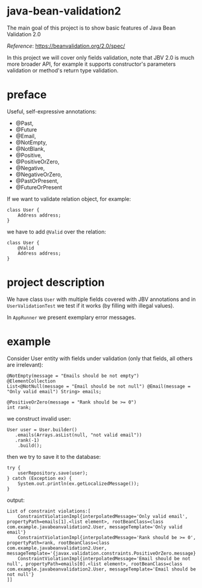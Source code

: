 # java-bean-validation2
The main goal of this project is to show basic features of Java Bean Validation 2.0

_Reference_: https://beanvalidation.org/2.0/spec/

In this project we will cover only fields validation, note that JBV 2.0 is much more broader API,
for example it supports constructor's parameters validation or method's return type validation.

# preface
Useful, self-expressive annotations:
* @Past,
* @Future
* @Email, 
* @NotEmpty, 
* @NotBlank, 
* @Positive, 
* @PositiveOrZero, 
* @Negative, 
* @NegativeOrZero, 
* @PastOrPresent,
* @FutureOrPresent

If we want to validate relation object, for example:
```
class User {
    Address address;
}
```
we have to add `@Valid` over the relation:
```
class User {
    @Valid
    Address address;
}
```

# project description
We have class `User` with multiple fields covered with JBV annotations and in `UserValidationTest`
we test if it works (by filling with illegal values).

In `AppRunner` we present exemplary error messages.

# example
Consider User entity with fields under validation (only that fields, all others are irrelevant):
```
@NotEmpty(message = "Emails should be not empty")
@ElementCollection
List<@NotNull(message = "Email should be not null") @Email(message = "Only valid email") String> emails;

@PositiveOrZero(message = "Rank should be >= 0")
int rank;
```
we construct invalid user:
```
User user = User.builder()
   .emails(Arrays.asList(null, "not valid email"))
   .rank(-1)
    .build();
```
then we try to save it to the database:
```
try {
    userRepository.save(user);
} catch (Exception ex) {
    System.out.println(ex.getLocalizedMessage());
}
```
output:
```
List of constraint violations:[
    ConstraintViolationImpl{interpolatedMessage='Only valid email', propertyPath=emails[1].<list element>, rootBeanClass=class com.example.javabeanvalidation2.User, messageTemplate='Only valid email'}
    ConstraintViolationImpl{interpolatedMessage='Rank should be >= 0', propertyPath=rank, rootBeanClass=class com.example.javabeanvalidation2.User, messageTemplate='{javax.validation.constraints.PositiveOrZero.message}'}
    ConstraintViolationImpl{interpolatedMessage='Email should be not null', propertyPath=emails[0].<list element>, rootBeanClass=class com.example.javabeanvalidation2.User, messageTemplate='Email should be not null'}
]]
```